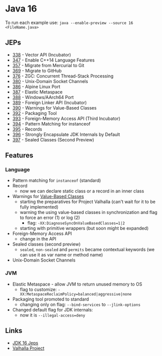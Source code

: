# Java 16

To run each example use: `java --enable-preview --source 16 <FileName.java>`

## JEPs

* [338](https://openjdk.java.net/jeps/338) - Vector API (Incubator)
* [347](https://openjdk.java.net/jeps/347) - Enable C++14 Language Features
* [357](https://openjdk.java.net/jeps/357) - Migrate from Mercurial to Git
* [369](https://openjdk.java.net/jeps/369) - Migrate to GitHub
* [376](https://openjdk.java.net/jeps/376) - ZGC: Concurrent Thread-Stack Processing
* [380](https://openjdk.java.net/jeps/380) - Unix-Domain Socket Channels
* [386](https://openjdk.java.net/jeps/386) - Alpine Linux Port
* [387](https://openjdk.java.net/jeps/387) - Elastic Metaspace
* [388](https://openjdk.java.net/jeps/388) - Windows/AArch64 Port
* [389](https://openjdk.java.net/jeps/389) - Foreign Linker API (Incubator)
* [390](https://openjdk.java.net/jeps/390) - Warnings for Value-Based Classes
* [392](https://openjdk.java.net/jeps/392) - Packaging Tool
* [393](https://openjdk.java.net/jeps/393) - Foreign-Memory Access API (Third Incubator)
* [394](https://openjdk.java.net/jeps/394) - Pattern Matching for instanceof
* [395](https://openjdk.java.net/jeps/395) - Records
* [396](https://openjdk.java.net/jeps/396) - Strongly Encapsulate JDK Internals by Default
* [397](https://openjdk.java.net/jeps/397) - Sealed Classes (Second Preview)

## Features

### Language

* Pattern matching for `instanceof` (standard)
* Record
  * now we can declare static class or a record in an inner class
* Warnings for [Value-Based Classes](https://docs.oracle.com/en/java/javase/15/docs/api/java.base/java/lang/doc-files/ValueBased.html)
  * starting the preparatives for Project Valhalla (can't wait for it to be fully implemented)
  * warning the using value-based classes in synchronization and flag to force an error (1) or log (2)
    * flag: `-XX:DiagnoseSyncOnValueBasedClasses=1|2`
  * starting with primitive wrappers (but soon might be expanded)
* Foreign-Memory Access API
  * change in the API
* Sealed classes (second preview)
  * `sealed`, `non-sealed` and `permits` became contextual keywords (we can use it as var name or method name)
* Unix-Domain Socket Channels

### JVM

* Elastic Metaspace - allow JVM to return unused memory to OS
  * flag to customize: `-XX:MetaspaceReclaimPolicy=balanced|aggressive|none`
* Packaging tool promoted to standard
  * changing only on flag: `--bind-services` to `--jlink-options`
* Changed default flag for JDK internals:
  * now it is `--illegal-access=deny`

## Links

* [JDK 16 Jeps](https://openjdk.java.net/projects/jdk/16/)
* [Valhalla Project](https://openjdk.java.net/projects/valhalla/)
